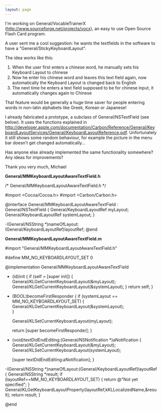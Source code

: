 ```yaml
---
layout: page
---
```


I'm working on General/VocableTrainerX (http://www.sourceforge.net/projects/vocx), an easy to use Open Source Flash Card program.

A user sent me a cool suggestion: he wants the textfields in the software to have a "General/StickyKeyboardLayout".

The idea works like this:
1) When the user first enters a chinese word, he manually sets his Keyboard Layout to chinese
2) Now he enter his chinese word and leaves this text field again, now automatically the Keyboard Layout is changed back to English
3) The next time he enters a text field supposed to be for chinese input, it automatically changes again to Chinese

That feature would be generally a huge time saver for people entering words in non-latin alphabets like Greek, Korean or Japanese!

I already fabricated a prototype, a subclass of General/NSTextField (see below). It uses the functions explained in http://developer.apple.com/documentation/Carbon/Reference/General/KeyboardLayoutServices/General/KeyboardLayoutReference.pdf. Unfortunately it still shows some random behaviour, for example the picture in the menu bar doesn't get changed automatically...

Has anyone else already implemented the same functionality somewhere? Any ideas for improvements?

Thank you very much, 
Michael


    
**General/MMKeyboardLayoutAwareTextField.h**

/* General/MMKeyboardLayoutAwareTextField.h */

#import <Cocoa/Cocoa.h>
#import <Carbon/Carbon.h>

@interface General/MMKeyboardLayoutAwareTextField : General/NSTextField
{
    General/KeyboardLayoutRef myLayout;
    General/KeyboardLayoutRef systemLayout;
}

-(General/NSString *)nameOfLayout:(General/KeyboardLayoutRef)layoutRef;
@end



    
**General/MMKeyboardLayoutAwareTextField.m**

#import "General/MMKeyboardLayoutAwareTextField.h"

#define MM_NO_KEYBOARDLAYOUT_SET 0

@implementation General/MMKeyboardLayoutAwareTextField

- (id)init
{
    if (self = [super init]) {
	General/KLGetCurrentKeyboardLayout(&myLayout);
	General/KLGetCurrentKeyboardLayout(&systemLayout);
    }
    return self;
}

- (BOOL)becomeFirstResponder {
    if (systemLayout == MM_NO_KEYBOARDLAYOUT_SET) {
	General/KLGetCurrentKeyboardLayout(&systemLayout);	
    }	
        
    General/KLSetCurrentKeyboardLayout(myLayout); 
    
    return [super becomeFirstResponder];
}

- (void)textDidEndEditing:(General/NSNotification *)aNotification {
    General/KLGetCurrentKeyboardLayout(&myLayout);
    General/KLSetCurrentKeyboardLayout(systemLayout);
        
    [super textDidEndEditing:aNotification];
}


-(General/NSString *)nameOfLayout:(General/KeyboardLayoutRef)layoutRef {
    General/NSString *result;
    if (layoutRef==MM_NO_KEYBOARDLAYOUT_SET) {
	return @"Not yet specified";
    }
    General/KLGetKeyboardLayoutProperty(layoutRef,kKLLocalizedName,&result); 
    return result;
}

@end
